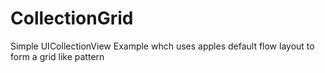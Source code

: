 CollectionGrid
==============
Simple UICollectionView Example whch uses apples default flow layout to form a grid like pattern
